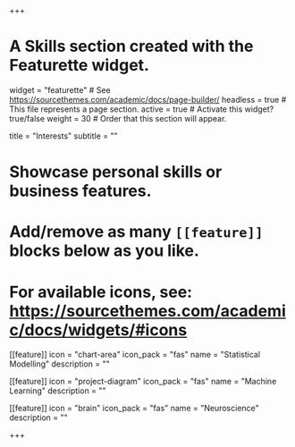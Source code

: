 +++
# A Skills section created with the Featurette widget.
widget = "featurette"  # See https://sourcethemes.com/academic/docs/page-builder/
headless = true  # This file represents a page section.
active = true  # Activate this widget? true/false
weight = 30  # Order that this section will appear.

title = "Interests"
subtitle = ""

# Showcase personal skills or business features.
# 
# Add/remove as many `[[feature]]` blocks below as you like.
# 
# For available icons, see: https://sourcethemes.com/academic/docs/widgets/#icons

[[feature]]
  icon = "chart-area"
  icon_pack = "fas"
  name = "Statistical Modelling"
  description = ""  

[[feature]]
  icon = "project-diagram"
  icon_pack = "fas"
  name = "Machine Learning"
  description = ""
  
[[feature]]
  icon = "brain"
  icon_pack = "fas"
  name = "Neuroscience"
  description = ""

+++
